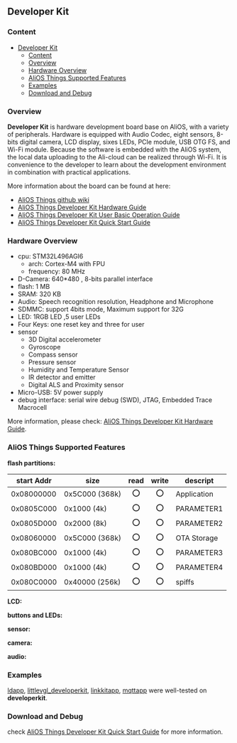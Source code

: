 ## Developer Kit

### Content
- [Developer Kit](#developer-kit)
    - [Content](#content)
    - [Overview](#overview)
    - [Hardware Overview](#hardware-overview)
    - [AliOS Things Supported Features](#alios-things-supported-features)
    - [Examples](#examples)
    - [Download and Debug](#download-and-debug)

### Overview

**Developer Kit** is hardware development board base on AliOS, with a variety of peripherals. Hardware is equipped with Audio Codec, eight sensors, 8-bits digital camera, LCD display, sixes LEDs, PCIe module, USB OTG FS, and Wi-Fi module. Because the software is embedded with the AliOS system, the local data uploading to the Ali-cloud can be realized through Wi-Fi. It is convenience to the developer to learn about the development environment in combination with practical applications.

More information about the board can be found at here:

- [AliOS Things github wiki](https://github.com/alibaba/AliOS-Things/wiki)
- [AliOS Things Developer Kit Hardware Guide](https://github.com/alibaba/AliOS-Things/wiki/AliOS-Things-Developer-Kit-Hardware-Guide)
- [AliOS Things Developer Kit User Basic Operation Guide](https://github.com/alibaba/AliOS-Things/wiki/AliOS-Things-Developer-Kit-User-Basic-Operation-Guide)
- [AliOS Things Developer Kit Quick Start Guide](https://github.com/alibaba/AliOS-Things/wiki/AliOS-Things-Developer-Kit-Quick-Start-Guide)

### Hardware Overview

* cpu: STM32L496AGI6
    * arch: Cortex-M4 with FPU
    * frequency: 80 MHz
* D-Camera: 640*480 , 8-bits parallel interface
* flash: 1 MB
* SRAM: 320 KB
* Audio: Speech recognition resolution, Headphone and Microphone
* SDMMC: support 4bits mode, Maximum support for 32G
* LED: 1RGB LED ,5 user LEDs
* Four Keys: one reset key and three for user
* sensor
    * 3D Digital accelerometer
    * Gyroscope
    * Compass sensor
    * Pressure sensor
    * Humidity and Temperature Sensor
    * IR detector and emitter
    * Digital ALS and Proximity sensor
* Micro-USB: 5V power supply
* debug interface: serial wire debug (SWD), JTAG, Embedded Trace Macrocell

More information, please check: [AliOS Things Developer Kit Hardware Guide](https://github.com/alibaba/AliOS-Things/wiki/AliOS-Things-Developer-Kit-Hardware-Guide).

### AliOS Things Supported Features

**flash partitions:**

|start Addr   |size             |read|write|descript|
|-------------|-----------------|:-:|:-:|-----------|
|0x08000000   |0x5C000 (368k)   |:o:|:o:|Application|
|0x0805C000   |0x1000 (4k)      |:o:|:o:|PARAMETER1 |
|0x0805D000   |0x2000 (8k)      |:o:|:o:|PARAMETER2 |
|0x08060000   |0x5C000 (368k)   |:o:|:o:|OTA Storage|
|0x080BC000   |0x1000 (4k)      |:o:|:o:|PARAMETER3 |
|0x080BD000   |0x1000 (4k)      |:o:|:o:|PARAMETER4 |
|0x080C0000   |0x40000 (256k)   |:o:|:o:|spiffs     |

**LCD:**

**buttons and LEDs:**

**sensor:**

**camera:**

**audio:**

### Examples

[ldapp](../../example/ldapp/README.md), [littlevgl_developerkit](../../example/littlevgl_developerkit/README.md), [linkkitapp](../../example/linkkitapp/README.md), [mqttapp](../../example/mqttapp/README.md) were well-tested on **developerkit**. 

### Download and Debug

check [AliOS Things Developer Kit Quick Start Guide](https://github.com/alibaba/AliOS-Things/wiki/AliOS-Things-Developer-Kit-Quick-Start-Guide#24-%E5%BC%80%E5%A7%8B%E7%83%A7%E5%86%99) for more information.
